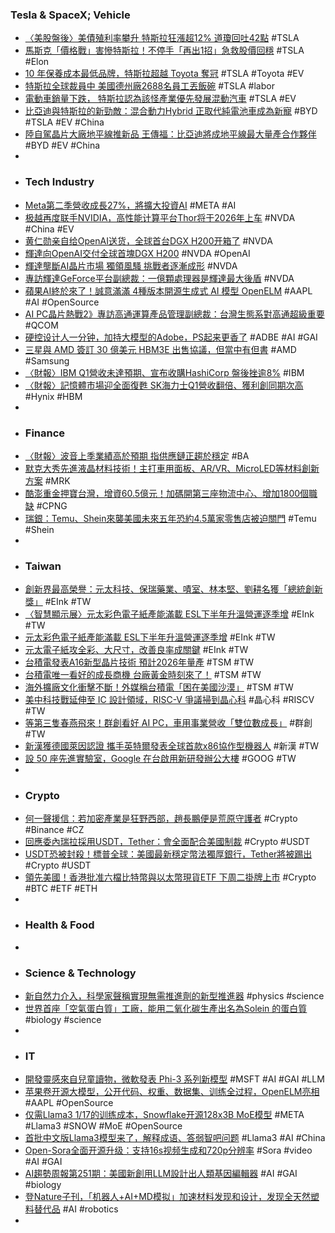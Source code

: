 ### Tesla & SpaceX; Vehicle
- [〈美股盤後〉美債殖利率攀升 特斯拉狂漲超12% 道瓊回吐42點](https://news.cnyes.com/news/id/5535535) #TSLA
- [馬斯克「價格戰」害慘特斯拉！不停手「再出1招」急救股價回穩](https://tw.news.yahoo.com/馬斯克-價格戰-害慘特斯拉-不停手-再出1招-052341542.html) #TSLA #Elon
- [10 年保養成本最低品牌，特斯拉超越 Toyota 奪冠](https://technews.tw/2024/04/25/tesla-cheapest-10-year-cost/) #TSLA #Toyota #EV
- [特斯拉全球裁員中 美國德州廠2688名員工丟飯碗](https://news.cnyes.com/news/id/5534020) #TSLA #labor
- [電動車銷量下跌， 特斯拉認為該怪產業優先發展混動汽車](https://www.techbang.com/posts/114866-tesla-blames-the-auto-industry-for-prioritizing-the) #TSLA #EV
- [比亞迪與特斯拉的新勁敵：混合動力Hybrid 正取代純電池車成為新寵](https://technews.tw/2024/04/25/tesla-and-byd-faces-new-competition-from-xev-cars/) #BYD #TSLA #EV #China
- [陸自駕晶片大廠地平線推新品 王傳福：比亞迪將成地平線最大量產合作夥伴](https://news.cnyes.com/news/id/5535590) #BYD #EV #China
-
- ### Tech Industry
- [Meta第二季營收成長27%，將擴大投資AI](https://www.ithome.com.tw/news/162531) #META #AI
- [极越再度联手NVIDIA，高性能计算平台Thor将于2026年上车](https://www.jiqizhixin.com/articles/2024-04-25-19) #NVDA #China #EV
- [黄仁勋亲自给OpenAI送货，全球首台DGX H200开箱了](https://www.jiqizhixin.com/articles/2024-04-25-12) #NVDA
- [輝達向OpenAI交付全球首塊DGX H200](https://news.cnyes.com/news/id/5535553) #NVDA #OpenAI
- [輝達壟斷AI晶片市場 獨領風騷 挑戰者逐漸成形](https://news.cnyes.com/news/id/5535443) #NVDA
- [專訪輝達GeForce平台副總裁：一億顆處理器是輝達最大後盾](https://www.wealth.com.tw/articles/015bf05f-1d54-468b-b2ba-e5f6179217fe) #NVDA
- [蘋果AI終於來了！誠意滿滿 4種版本開源生成式 AI 模型 OpenELM](https://news.cnyes.com/news/id/5535999) #AAPL #AI #OpenSource
- [AI PC晶片熱戰2》專訪高通運算產品管理副總裁：台灣生態系對高通超級重要](https://www.wealth.com.tw/articles/b162de7e-c8b8-4163-8a33-af0cbfbd3e1a) #QCOM
- [硬控设计人一分钟，加持大模型的Adobe，PS起来更香了](https://www.jiqizhixin.com/articles/2024-04-25-6) #ADBE #AI #GAI
- [三星與 AMD 簽訂 30 億美元 HBM3E 出售協議，但當中有但書](https://technews.tw/2024/04/24/samsung-signs-3-billion-hbm3e-sale-deal-with-amd/) #AMD #Samsung
- [〈財報〉IBM Q1營收未達預期、宣布收購HashiCorp 盤後挫逾8%](https://news.cnyes.com/news/id/5535540) #IBM
- [〈財報〉記憶體市場迎全面復甦 SK海力士Q1營收翻倍、獲利創同期次高](https://news.cnyes.com/news/id/5535542) #Hynix #HBM
-
- ### Finance
- [〈財報〉波音上季業績高於預期 指供應鏈正趨於穩定](https://news.cnyes.com/news/id/5535362) #BA
- [默克大秀先進液晶材料技術！主打車用面板、AR/VR、MicroLED等材料創新方案](https://www.wealth.com.tw/articles/c5ba6913-189c-4032-a3e0-12f4355428f4) #MRK
- [酷澎重金押寶台灣，增資60.5億元！加碼開第三座物流中心、增加1800個職缺](https://www.bnext.com.tw/article/78943/coupang-60.5) #CPNG
- [瑞銀：Temu、Shein來襲美國未來五年恐約4.5萬家零售店被迫關門](https://news.cnyes.com/news/id/5535567) #Temu #Shein
-
- ### Taiwan
- [創新界最高榮譽：元太科技、保瑞藥業、嘖室、林本堅、劉耕名獲「總統創新獎」](https://news.cnyes.com/news/id/5535345) #EInk #TW
- [〈智慧顯示展〉元太彩色電子紙產能滿載 ESL下半年升溫營運逐季增](https://news.cnyes.com/news/id/5536042) #EInk #TW
- [元太彩色電子紙產能滿載 ESL下半年升溫營運逐季增](https://news.cnyes.com/news/id/5536042) #EInk #TW
- [元太電子紙攻全彩、大尺寸，改善良率成關鍵](https://technews.tw/2024/04/25/e-ink-at-touch-taiwan-2024-2/) #EInk #TW
- [台積電發表A16新型晶片技術 預計2026年量產](https://news.cnyes.com/news/id/5535562) #TSM #TW
- [台積電唯一看好的成長商機 台廠黃金時刻來了！](https://www.wealth.com.tw/articles/3e2dae42-1679-4de0-b728-0a983c0f4876) #TSM #TW
- [海外擴廠文化衝擊不斷！外媒稱台積電「困在美國沙漠」](https://finance.technews.tw/2024/04/25/tsmc-factory-in-us-and-japan/) #TSM #TW
- [美中科技戰延伸至 IC 設計領域，RISC-V 爭議掃到晶心科](https://technews.tw/2024/04/25/us-vs-cn-in-risc-v-field/) #晶心科 #RISCV #TW
- [等第三隻春燕飛來！群創看好 AI PC，車用事業營收「雙位數成長」](https://technews.tw/2024/04/24/innolux-touch-taiwan-2024-micro-led/) #群創 #TW
- [新漢獲德國萊因認證 攜手英特爾發表全球首款x86協作型機器人](https://m.cnyes.com/news/id/5535361) #新漢 #TW
- [設 50 座先進實驗室，Google 在台啟用新研發辦公大樓](https://technews.tw/2024/04/25/google-taiwan-new-campus/) #GOOG #TW
-
- ### Crypto
- [何一聲援信：若加密產業是狂野西部，趙長鵬便是荒原守護者](https://abmedia.io/161-others-send-letters-to-support-cz) #Crypto #Binance #CZ
- [回應委內瑞拉採用USDT，Tether：會全面配合美國制裁](https://abmedia.io/tether-vows-to-freeze-assets-after-venezuela-adopting) #Crypto #USDT
- [USDT恐被封殺！標普全球：美國最新穩定幣法獨厚銀行，Tether將被踢出](https://www.blocktempo.com/sp-global-analyzes-the-latest-stablecoin-act-may-weaken-tethers-dominance/) #Crypto #USDT
- [領先美國！香港批准六檔比特幣與以太幣現貨ETF 下周二掛牌上市](https://news.cnyes.com/news/id/5536212) #Crypto #BTC #ETF #ETH
-
- ### Health & Food
-
- ### Science & Technology
- [新自然力介入，科學家聲稱實現無需推進劑的新型推進器](https://technews.tw/2024/04/25/charles-buhler-exodus-propulsion-technologies-exodus-thruster-fuel/) #physics #science
- [世界首座「空氣蛋白質」工廠，能用二氧化碳生產出名為Solein 的蛋白質](https://www.techbang.com/posts/114820-air-protein-factory) #biology #science
-
- ### IT
- [開發靈感來自兒童讀物，微軟發表 Phi-3 系列新模型](https://technews.tw/2024/04/24/microsoft-introducing-small-language-models-phi-3/) #MSFT #AI #GAI #LLM
- [苹果卷开源大模型，公开代码、权重、数据集、训练全过程，OpenELM亮相](https://www.jiqizhixin.com/articles/2024-04-25-7) #AAPL #OpenSource
- [仅需Llama3 1/17的训练成本，Snowflake开源128x3B MoE模型](https://www.jiqizhixin.com/articles/2024-04-25-11) #META #Llama3 #SNOW #MoE #OpenSource
- [首批中文版Llama3模型来了，解释成语、答弱智吧问题](https://www.jiqizhixin.com/articles/2024-04-25-3) #Llama3 #AI #China
- [Open-Sora全面开源升级：支持16s视频生成和720p分辨率](https://www.jiqizhixin.com/articles/2024-04-25-16) #Sora #video #AI #GAI
- [AI趨勢周報第251期：美國新創用LLM設計出人類基因編輯器](https://www.ithome.com.tw/news/162536) #AI #GAI #biology
- [登Nature子刊，「机器人+AI+MD模拟」加速材料发现和设计，发现全天然塑料替代品](https://www.jiqizhixin.com/articles/2024-04-25-22) #AI #robotics
-